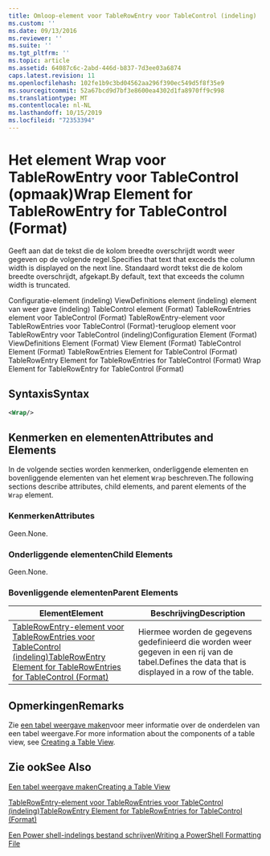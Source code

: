 ```yaml
---
title: Omloop-element voor TableRowEntry voor TableControl (indeling) | Microsoft Docs
ms.custom: ''
ms.date: 09/13/2016
ms.reviewer: ''
ms.suite: ''
ms.tgt_pltfrm: ''
ms.topic: article
ms.assetid: 64087c6c-2abd-446d-b837-7d3ee03a6874
caps.latest.revision: 11
ms.openlocfilehash: 102fe1b9c3bd04562aa296f390ec549d5f8f35e9
ms.sourcegitcommit: 52a67bcd9d7bf3e8600ea4302d1fa8970ff9c998
ms.translationtype: MT
ms.contentlocale: nl-NL
ms.lasthandoff: 10/15/2019
ms.locfileid: "72353394"
---
```

# <a name="wrap-element-for-tablerowentry-for-tablecontrol--format"></a><span data-ttu-id="22b67-102">Het element Wrap voor TableRowEntry voor TableControl (opmaak)</span><span class="sxs-lookup"><span data-stu-id="22b67-102">Wrap Element for TableRowEntry for TableControl  (Format)</span></span>

<span data-ttu-id="22b67-103">Geeft aan dat de tekst die de kolom breedte overschrijdt wordt weer gegeven op de volgende regel.</span><span class="sxs-lookup"><span data-stu-id="22b67-103">Specifies that text that exceeds the column width is displayed on the next line.</span></span> <span data-ttu-id="22b67-104">Standaard wordt tekst die de kolom breedte overschrijdt, afgekapt.</span><span class="sxs-lookup"><span data-stu-id="22b67-104">By default, text that exceeds the column width is truncated.</span></span>

<span data-ttu-id="22b67-105">Configuratie-element (indeling) ViewDefinitions element (indeling) element van weer gave (indeling) TableControl element (Format) TableRowEntries element voor TableControl (Format) TableRowEntry-element voor TableRowEntries voor TableControl (Format)-terugloop element voor TableRowEntry voor TableControl (indeling)</span><span class="sxs-lookup"><span data-stu-id="22b67-105">Configuration Element (Format) ViewDefinitions Element (Format) View Element (Format) TableControl Element (Format) TableRowEntries Element for TableControl (Format) TableRowEntry Element for TableRowEntries for TableControl (Format) Wrap Element for TableRowEntry for TableControl (Format)</span></span>

## <a name="syntax"></a><span data-ttu-id="22b67-106">Syntaxis</span><span class="sxs-lookup"><span data-stu-id="22b67-106">Syntax</span></span>

```xml
<Wrap/>
```

## <a name="attributes-and-elements"></a><span data-ttu-id="22b67-107">Kenmerken en elementen</span><span class="sxs-lookup"><span data-stu-id="22b67-107">Attributes and Elements</span></span>

<span data-ttu-id="22b67-108">In de volgende secties worden kenmerken, onderliggende elementen en bovenliggende elementen van het element `Wrap` beschreven.</span><span class="sxs-lookup"><span data-stu-id="22b67-108">The following sections describe attributes, child elements, and parent elements of the `Wrap` element.</span></span>

### <a name="attributes"></a><span data-ttu-id="22b67-109">Kenmerken</span><span class="sxs-lookup"><span data-stu-id="22b67-109">Attributes</span></span>

<span data-ttu-id="22b67-110">Geen.</span><span class="sxs-lookup"><span data-stu-id="22b67-110">None.</span></span>

### <a name="child-elements"></a><span data-ttu-id="22b67-111">Onderliggende elementen</span><span class="sxs-lookup"><span data-stu-id="22b67-111">Child Elements</span></span>

<span data-ttu-id="22b67-112">Geen.</span><span class="sxs-lookup"><span data-stu-id="22b67-112">None.</span></span>

### <a name="parent-elements"></a><span data-ttu-id="22b67-113">Bovenliggende elementen</span><span class="sxs-lookup"><span data-stu-id="22b67-113">Parent Elements</span></span>

|<span data-ttu-id="22b67-114">Element</span><span class="sxs-lookup"><span data-stu-id="22b67-114">Element</span></span>|<span data-ttu-id="22b67-115">Beschrijving</span><span class="sxs-lookup"><span data-stu-id="22b67-115">Description</span></span>|
|-------------|-----------------|
|[<span data-ttu-id="22b67-116">TableRowEntry-element voor TableRowEntries voor TableControl (indeling)</span><span class="sxs-lookup"><span data-stu-id="22b67-116">TableRowEntry Element for TableRowEntries for TableControl (Format)</span></span>](./tablerowentry-element-for-tablerowentries-for-tablecontrol-format.md)|<span data-ttu-id="22b67-117">Hiermee worden de gegevens gedefinieerd die worden weer gegeven in een rij van de tabel.</span><span class="sxs-lookup"><span data-stu-id="22b67-117">Defines the data that is displayed in a row of the table.</span></span>|

## <a name="remarks"></a><span data-ttu-id="22b67-118">Opmerkingen</span><span class="sxs-lookup"><span data-stu-id="22b67-118">Remarks</span></span>

<span data-ttu-id="22b67-119">Zie [een tabel weergave maken](./creating-a-table-view.md)voor meer informatie over de onderdelen van een tabel weergave.</span><span class="sxs-lookup"><span data-stu-id="22b67-119">For more information about the components of a table view, see [Creating a Table View](./creating-a-table-view.md).</span></span>

## <a name="see-also"></a><span data-ttu-id="22b67-120">Zie ook</span><span class="sxs-lookup"><span data-stu-id="22b67-120">See Also</span></span>

[<span data-ttu-id="22b67-121">Een tabel weergave maken</span><span class="sxs-lookup"><span data-stu-id="22b67-121">Creating a Table View</span></span>](./creating-a-table-view.md)

[<span data-ttu-id="22b67-122">TableRowEntry-element voor TableRowEntries voor TableControl (indeling)</span><span class="sxs-lookup"><span data-stu-id="22b67-122">TableRowEntry Element for TableRowEntries for TableControl (Format)</span></span>](./tablerowentry-element-for-tablerowentries-for-tablecontrol-format.md)

[<span data-ttu-id="22b67-123">Een Power shell-indelings bestand schrijven</span><span class="sxs-lookup"><span data-stu-id="22b67-123">Writing a PowerShell Formatting File</span></span>](./writing-a-powershell-formatting-file.md)
